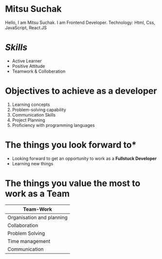 

<!--
**mitsusuchak91/mitsusuchak91** is a ✨ _special_ ✨ repository because its `README.md` (this file) appears on your GitHub profile.

Here are some ideas to get you started:

- 🔭 I’m currently working on ...
- 🌱 I’m currently learning ...
- 👯 I’m looking to collaborate on ...
- 🤔 I’m looking for help with ...
- 💬 Ask me about ...
- 📫 How to reach me: ...
- 😄 Pronouns: ...
- ⚡ Fun fact: ...
-->
# Mitsu Suchak

Hello, I am Mitsu Suchak. I am Frontend Developer. Technology: Html, Css, JavaScript, React.JS 

# *Skills*

* Active Learner
* Positive Attitude
* Teamwork & Colloberation

# Objectives to achieve as a developer

1. Learning concepts
1. Problem-solving capability
1. Communication Skills
1. Project Planning
1. Proficiency with programming languages

# The things you look forward to*

* Looking forward to get an opportunity to work as a __Fullstuck Developer__
* Learning new things

# The things you value the most to work as a **Team**

| Team-Work |
| ------- |
| Organisation and planning |
| Collaboration |
| Problem Solving |
| Time management |
| Communication |

